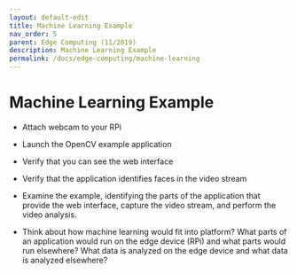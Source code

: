 ```yaml
---
layout: default-edit
title: Machine Learning Example
nav_order: 5
parent: Edge Computing (11/2019)
description: Machine Learning Example
permalink: /docs/edge-computing/machine-learning
---
```


# Machine Learning Example

 * Attach webcam to your RPi
 * Launch the OpenCV example application
 * Verify that you can see the web interface
 * Verify that the application identifies faces in the video stream

 * Examine the example, identifying the parts of the application that
   provide the web interface, capture the video stream, and perform
   the video analysis.

 * Think about how machine learning would fit into platform? What
   parts of an application would run on the edge device (RPi) and what
   parts would run elsewhere?  What data is analyzed on the edge
   device and what data is analyzed elsewhere?
